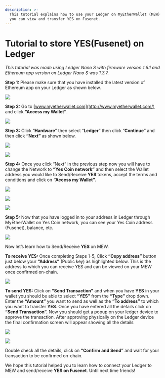 ```yaml
---
description: >-
  This tutorial explains how to use your Ledger on MyEtherWallet (MEW) so that
  you can view and transfer YES on Fusenet.
---
```


# Tutorial to store YES\(Fusenet\) on Ledger



_This tutorial was made using Ledger Nano S with firmware version 1.6.1 and Ethereum app version on Ledger Nano S was 1.3.7._

**Step 1:** Please make sure that you have installed the latest version of Ethereum app on your Ledger as shown below.

![](../.gitbook/assets/0%20%282%29.png)

**Step 2:** Go to [www.myetherwallet.com](http://www.myetherwallet.com/) and click **“Access my Wallet”**.

![](../.gitbook/assets/1%20%285%29.png)

**Step 3:** Click “**Hardware**” then select “**Ledger**” then click “**Continue**” and then click **“Next”** as shown below.

![](../.gitbook/assets/2%20%285%29.png)

![](../.gitbook/assets/3%20%284%29.png)

**Step 4:** Once you click “Next” in the previous step now you will have to change the Network to **“Yes Coin network”** and then select the Wallet address you would like to Send/Receive **YES** tokens, accept the terms and conditions and click on **“Access my Wallet”.**

![](../.gitbook/assets/4%20%285%29.png)

![](../.gitbook/assets/5%20%283%29.png)

![](../.gitbook/assets/6%20%284%29.png)

**Step 5:** Now that you have logged in to your address in Ledger through MyEtherWallet on Yes Coin network, you can see your Yes Coin address \(Fusenet\), balance, etc.

![](../.gitbook/assets/7%20%283%29.png)

Now let’s learn how to Send/Receive **YES** on MEW.

**To receive YES:** Once completing Steps 1-5, Click **“Copy address”** button just below your **“Address”** \(Public key\) as highlighted below. This is the address to which you can receive YES and can be viewed on your MEW once confirmed on-chain.

![](../.gitbook/assets/8%20%283%29.png)

**To send YES:** Click on **“Send Transaction”** and when you have **YES** in your wallet you should be able to select **“YES”** from the **“Type”** drop down. Enter the **“Amount”** you want to send as well as the **“To address”** to which you want to transfer **YES**. Once you have entered all the details click on **“Send Transaction”.** Now you should get a popup on your ledger device to approve the transaction. After approving physically on the Ledger device the final confirmation screen will appear showing all the details

![](../.gitbook/assets/9%20%283%29.png)

![](../.gitbook/assets/10%20%283%29.png)

Double check all the details, click on **“Confirm and Send”** and wait for your transaction to be confirmed on-chain.

We hope this tutorial helped you to learn how to connect your Ledger to MEW and send/receive **YES on Fusenet**. Until next time friends!

